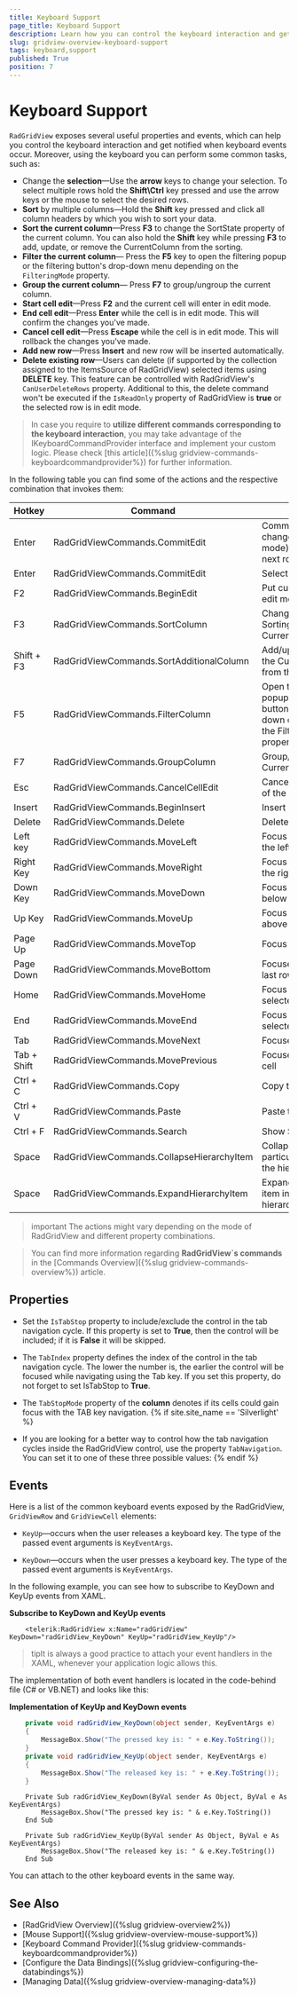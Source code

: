 ```yaml
---
title: Keyboard Support
page_title: Keyboard Support
description: Learn how you can control the keyboard interaction and get notified when keyboard events occur within RadGridView - Telerik's {{ site.framework_name }} DataGrid.
slug: gridview-overview-keyboard-support
tags: keyboard,support
published: True
position: 7
---
```


# Keyboard Support

`RadGridView` exposes several useful properties and events, which can help you control the keyboard interaction and get notified when keyboard events occur. Moreover, using the keyboard you can perform some common tasks, such as:

* Change the __selection__&mdash;Use the __arrow__ keys to change your selection. To select multiple rows hold the __Shift\Ctrl__ key pressed and use the arrow keys or the mouse to select the desired rows.
* __Sort__ by multiple columns&mdash;Hold the __Shift__ key pressed and click all column headers by which you wish to sort your data.
* __Sort the current column__&mdash;Press __F3__ to change the SortState property of the current column. You can also hold the __Shift__ key while pressing __F3__ to add, update, or remove the CurrentColumn from the sorting.
* __Filter the current column__&mdash; Press the __F5__ key to open the filtering popup or the filtering button's drop-down menu depending on the `FilteringMode` property.
* __Group the current column__&mdash; Press __F7__ to group/ungroup the current column.
* __Start cell edit__&mdash;Press __F2__ and the current cell will enter in edit mode.
* __End cell edit__&mdash;Press __Enter__ while the cell is in edit mode. This will confirm the changes you've made.
* __Cancel cell edit__&mdash;Press __Escape__ while the cell is in edit mode. This will rollback the changes you've made.
* __Add new row__&mdash;Press __Insert__ and new row will be inserted automatically.
* __Delete existing row__&mdash;Users can delete (if supported by the collection assigned to the ItemsSource of RadGridView) selected items using __DELETE__ key. This feature can be controlled with RadGridView's `CanUserDeleteRows` property. Additional to this, the delete command won't be executed if the `IsReadOnly` property of RadGridView is __true__ or the selected row is in edit mode.

>In case you require to __utilize different commands corresponding to the keyboard interaction__, you may take advantage of the IKeyboardCommandProvider interface and implement your custom logic. Please check  [this article]({%slug gridview-commands-keyboardcommandprovider%}) for further information.

In the following table you can find some of the actions and the respective combination that invokes them:

 Hotkey | Command | Action
--- | --- | ---
Enter | RadGridViewCommands.CommitEdit | Commit the changes(edit mode) and select next row 
Enter | RadGridViewCommands.CommitEdit | Select next row
F2 | RadGridViewCommands.BeginEdit | Put current cell in edit mode
F3 | RadGridViewCommands.SortColumn | Change the SortingState of the CurrentColumn
Shift + F3 | RadGridViewCommands.SortAdditionalColumn | Add/update/remove the CurrentColumn from the sorting
F5 | RadGridViewCommands.FilterColumn | Open the filtering popup or the button's drop-down depending on the FilteringMode property
F7 | RadGridViewCommands.GroupColumn | Group/ungroup the CurrentColumn
Esc | RadGridViewCommands.CancelCellEdit | Cancel the editing of the current cell
Insert | RadGridViewCommands.BeginInsert | Insert new row
Delete | RadGridViewCommands.Delete | Delete selected row
Left key | RadGridViewCommands.MoveLeft | Focus next cell on the left
Right Key | RadGridViewCommands.MoveRight | Focus next cell on the right
Down Key | RadGridViewCommands.MoveDown | Focus next cell below
Up Key | RadGridViewCommands.MoveUp | Focus next cell above
Page Up | RadGridViewCommands.MoveTop  | Focus first cell 
Page Down | RadGridViewCommands.MoveBottom | Focuses first cell of last row 
Home | RadGridViewCommands.MoveHome | Focus first cell of selected row
End | RadGridViewCommands.MoveEnd | Focus last cell of selected row
Tab | RadGridViewCommands.MoveNext | Focuses next cell
Tab + Shift | RadGridViewCommands.MovePrevious | Focuses previous cell
Ctrl + C | RadGridViewCommands.Copy | Copy text
Ctrl + V | RadGridViewCommands.Paste | Paste text
Ctrl + F | RadGridViewCommands.Search | Show Search Panel
Space | RadGridViewCommands.CollapseHierarchyItem | Collapse a particular item in the hierarchy
Space | RadGridViewCommands.ExpandHierarchyItem | Expand a particular item in the hierarchy

>important The actions might vary depending on the mode of RadGridView and different property combinations. 

>You can find more information regarding __RadGridView`s commands__ in the [Commands Overview]({%slug gridview-commands-overview%}) article.
		 

## Properties

* Set the `IsTabStop` property to include/exclude the control in the tab navigation cycle. If this property is set to __True__, then the control will be included; if it is __False__ it will be skipped.

* The `TabIndex` property defines the index of the control in the tab navigation cycle. The lower the number is, the earlier the control will be focused while navigating using the Tab key. If you set this property, do not forget to set IsTabStop to __True__. 

* The `TabStopMode` property of the __column__ denotes if its cells could gain focus with the TAB key navigation.
{% if site.site_name == 'Silverlight' %}

* If you are looking for a better way to control how the tab navigation cycles inside the RadGridView control, use the property `TabNavigation`. You can set it to one of these three possible values:
{% endif %}

## Events

Here is a list of the common keyboard events exposed by the RadGridView, `GridViewRow` and `GridViewCell` elements:

* `KeyUp`&mdash;occurs when the user releases a keyboard key. The type of the passed event arguments is `KeyEventArgs`.

* `KeyDown`&mdash;occurs when the user presses a keyboard key. The type of the passed event arguments is `KeyEventArgs`.

In the following example, you can see how to subscribe to KeyDown and KeyUp events from XAML.

__Subscribe to KeyDown and KeyUp events__
```XAML
	<telerik:RadGridView x:Name="radGridView" KeyDown="radGridView_KeyDown" KeyUp="radGridView_KeyUp"/>
```

>tipIt is always a good practice to attach your event handlers in the XAML, whenever your application logic allows this.

The implementation of both event handlers is located in the code-behind file (C# or VB.NET) and looks like this:

__Implementation of KeyUp and KeyDown events__
```C#
	private void radGridView_KeyDown(object sender, KeyEventArgs e)
	{
	    MessageBox.Show("The pressed key is: " + e.Key.ToString());
	}
	private void radGridView_KeyUp(object sender, KeyEventArgs e)
	{
	    MessageBox.Show("The released key is: " + e.Key.ToString());
	}
```
```VB.NET
	Private Sub radGridView_KeyDown(ByVal sender As Object, ByVal e As KeyEventArgs)
	    MessageBox.Show("The pressed key is: " & e.Key.ToString())
	End Sub
	
	Private Sub radGridView_KeyUp(ByVal sender As Object, ByVal e As KeyEventArgs)
	    MessageBox.Show("The released key is: " & e.Key.ToString())
	End Sub
```


You can attach to the other keyboard events in the same way.

## See Also

 * [RadGridView Overview]({%slug gridview-overview2%})
 * [Mouse Support]({%slug gridview-overview-mouse-support%})
 * [Keyboard Command Provider]({%slug gridview-commands-keyboardcommandprovider%})
 * [Configure the Data Bindings]({%slug gridview-configuring-the-databindings%})
 * [Managing Data]({%slug gridview-overview-managing-data%})
